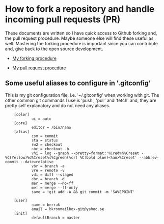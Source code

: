 # How to fork a repository and handle incoming pull requests (PR)

These documents are written so I have quick access to Github forking and, the pull request procedure. Maybe someone else will find these useful as well. Mastering the forking procedure is important since you can contribute and, give back to the open source development.

- [My forking procedure](my-github-fork-procedure.md)

- [My pull request procedure](my-github-pull-request-procedure.md)

## Some useful aliases to configure in '.gitconfig'

This is my git configuration file, i.e. '~/.gitconfig' when working with git. The other common git commands I use is 'push', 'pull' and 'fetch' and, they are pretty self explanatory and do not need any aliases.

        [color]
                ui = auto
        [core]
                editor = /bin/nano
        [alias]
                com = commit
                sta = status
                sw2 = checkout
                nbr = checkout -b
                vhi = log --graph --pretty=format:'%Cred%h%Creset -%C(Yellow)%d%Creset%s%Cgreen(%cr) %C(bold blue)<%an>%Creset' --abbrev-commit --date=relative
                vbr = branch -a
                vre = remote -v
                vdi = diff --staged
                dbr = branch -d
                mer = merge --no-ff
                mef = merge --ff-only
                save = !git add -A && git commit -m 'SAVEPOINT'

        [user]
                name = berrak
                email = bkronmailbox-git@yahoo.se
        [init]
                defaultBranch = master

